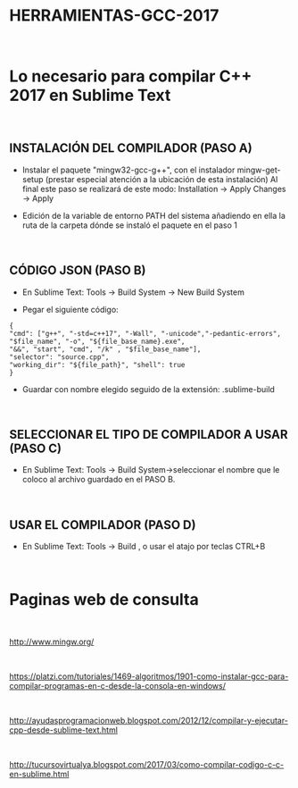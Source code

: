 # HERRAMIENTAS-GCC-2017

&nbsp;

# Lo necesario para compilar C++ 2017 en Sublime Text

&nbsp;
&nbsp;

## INSTALACIÓN DEL COMPILADOR (PASO A)

* Instalar el paquete "mingw32-gcc-g++", con el instalador mingw-get-setup
(prestar especial atención a la ubicación de esta instalación)
Al final este paso se realizará de este modo:
Installation -> Apply Changes -> Apply

* Edición de la variable de entorno PATH del sistema añadiendo en ella 
la ruta de la carpeta dónde se instaló el paquete en el paso 1

&nbsp;
&nbsp;

## CÓDIGO JSON (PASO B)

* En Sublime Text:
Tools -> Build System -> New Build System 

* Pegar el siguiente código:

~~~
{
"cmd": ["g++", "-std=c++17", "-Wall", "-unicode","-pedantic-errors", 
"$file_name", "-o", "${file_base_name}.exe",
"&&", "start", "cmd", "/k" , "$file_base_name"], 	
"selector": "source.cpp",
"working_dir": "${file_path}", "shell": true
}
~~~

* Guardar con nombre elegido seguido de la extensión:
.sublime-build

&nbsp;
&nbsp;

## SELECCIONAR EL TIPO DE COMPILADOR A USAR (PASO C)
 
* En Sublime Text:
Tools -> Build System->seleccionar el nombre que le coloco al archivo guardado en el PASO B.

&nbsp;
&nbsp;

## USAR EL COMPILADOR (PASO D)

* En Sublime Text:
Tools -> Build , o usar el atajo por teclas CTRL+B

&nbsp;
&nbsp;

# Paginas web de consulta

&nbsp;

<http://www.mingw.org/>

&nbsp;

<https://platzi.com/tutoriales/1469-algoritmos/1901-como-instalar-gcc-para-compilar-programas-en-c-desde-la-consola-en-windows/>

&nbsp;

<http://ayudasprogramacionweb.blogspot.com/2012/12/compilar-y-ejecutar-cpp-desde-sublime-text.html>

&nbsp;

<http://tucursovirtualya.blogspot.com/2017/03/como-compilar-codigo-c-c-en-sublime.html>
